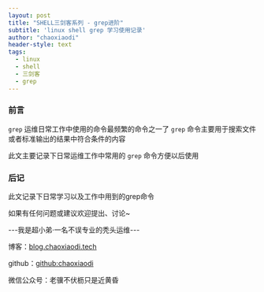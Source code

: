 ```yaml
---
layout: post
title: "SHELL三剑客系列 - grep进阶"
subtitle: 'linux shell grep 学习使用记录'
author: "chaoxiaodi"
header-style: text
tags:
  - linux
  - shell
  - 三剑客
  - grep
---
```


### 前言

`grep` 运维日常工作中使用的命令最频繁的命令之一了
`grep` 命令主要用于搜索文件或者标准输出的结果中符合条件的内容

此文主要记录下日常运维工作中常用的 `grep` 命令方便以后使用

 
    

### 后记
此文记录下日常学习以及工作中用到的grep命令
    
如果有任何问题或建议欢迎提出、讨论~



---我是超小弟·一名不误专业的秃头运维---

博客：[blog.chaoxiaodi.tech](https://blog.chaoxiaodi.tech)

github：[github:chaoxiaodi](https://github.com/chaoxiaodi)

微信公众号：老骥不伏枥只是近黄昏
